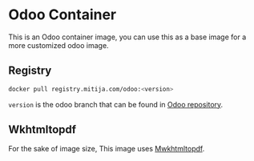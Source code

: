 # Odoo Container
This is an Odoo container image, you can use this as a base image for a more customized odoo image.

## Registry
```sh
docker pull registry.mitija.com/odoo:<version>
```
`version` is the odoo branch that can be found in [Odoo repository](https://github.com/odoo/odoo).

## Wkhtmltopdf

For the sake of image size, This image uses [Mwkhtmltopdf](https://github.com/mplus-oss/mwkhtmltopdf).
